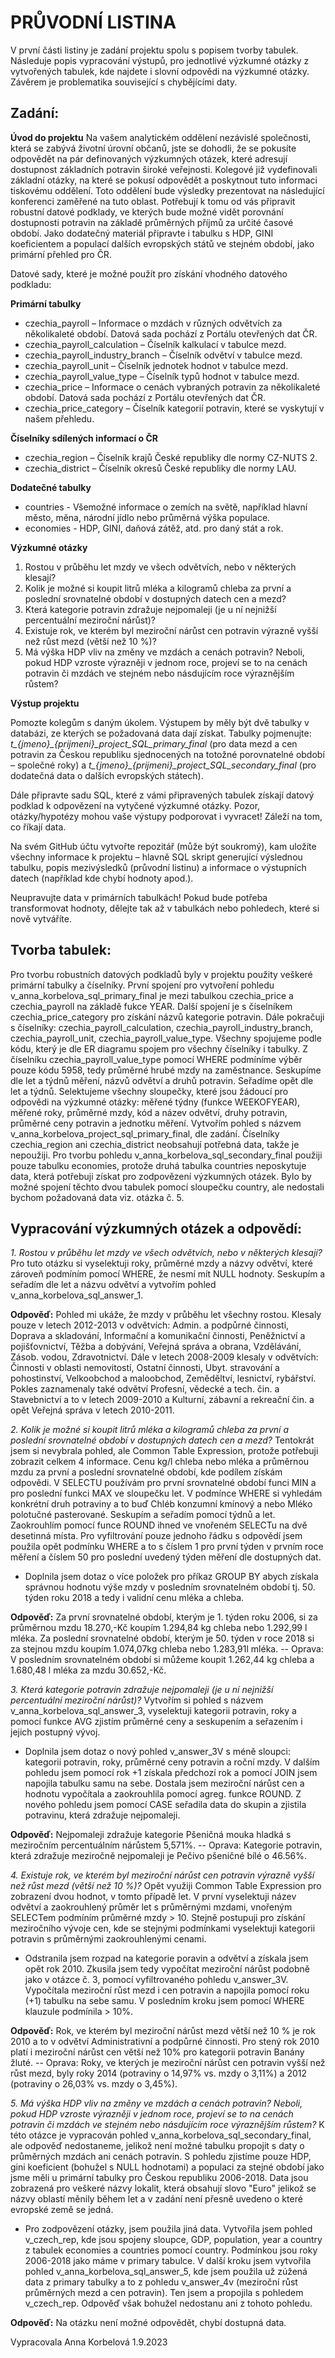 # PRŮVODNÍ LISTINA

V první části listiny je zadání projektu spolu s popisem tvorby tabulek. Následuje popis vypracování výstupů, pro jednotlivé výzkumné otázky z vytvořených tabulek, kde najdete i slovní odpovědi na výzkumné otázky. Závěrem je problematika související s chybějícími daty.

## Zadání:
**Úvod do projektu**
Na vašem analytickém oddělení nezávislé společnosti, která se zabývá životní úrovní občanů, jste se dohodli, že se pokusíte odpovědět na pár definovaných výzkumných otázek, které adresují dostupnost základních potravin široké veřejnosti. Kolegové již vydefinovali základní otázky, na které se pokusí odpovědět a poskytnout tuto informaci tiskovému oddělení. Toto oddělení bude výsledky prezentovat na následující konferenci zaměřené na tuto oblast.
Potřebují k tomu od vás připravit robustní datové podklady, ve kterých bude možné vidět porovnání dostupnosti potravin na základě průměrných příjmů za určité časové období.
Jako dodatečný materiál připravte i tabulku s HDP, GINI koeficientem a populací dalších evropských států ve stejném období, jako primární přehled pro ČR.

Datové sady, které je možné použít pro získání vhodného datového podkladu:

**Primární tabulky**

+ czechia_payroll – Informace o mzdách v různých odvětvích za několikaleté období. Datová sada pochází z Portálu otevřených dat ČR.
+ czechia_payroll_calculation – Číselník kalkulací v tabulce mezd.
+ czechia_payroll_industry_branch – Číselník odvětví v tabulce mezd.
+ czechia_payroll_unit – Číselník jednotek hodnot v tabulce mezd.
+ czechia_payroll_value_type – Číselník typů hodnot v tabulce mezd.
+ czechia_price – Informace o cenách vybraných potravin za několikaleté období. Datová sada pochází z Portálu otevřených dat ČR.
+ czechia_price_category – Číselník kategorií potravin, které se vyskytují v našem přehledu.

**Číselníky sdílených informací o ČR**

+ czechia_region – Číselník krajů České republiky dle normy CZ-NUTS 2.
+ czechia_district – Číselník okresů České republiky dle normy LAU.

**Dodatečné tabulky**

+ countries - Všemožné informace o zemích na světě, například hlavní město, měna, národní jídlo nebo průměrná výška populace.
+ economies - HDP, GINI, daňová zátěž, atd. pro daný stát a rok.

**Výzkumné otázky**

1. Rostou v průběhu let mzdy ve všech odvětvích, nebo v některých klesají?
2. Kolik je možné si koupit litrů mléka a kilogramů chleba za první a poslední srovnatelné období v dostupných datech cen a mezd?
3. Která kategorie potravin zdražuje nejpomaleji (je u ní nejnižší percentuální meziroční nárůst)?
4. Existuje rok, ve kterém byl meziroční nárůst cen potravin výrazně vyšší než růst mezd (větší než 10 %)?
5. Má výška HDP vliv na změny ve mzdách a cenách potravin? Neboli, pokud HDP vzroste výrazněji v jednom roce, projeví se to na cenách potravin či mzdách ve stejném nebo násdujícím roce výraznějším růstem?

**Výstup projektu**

Pomozte kolegům s daným úkolem. Výstupem by měly být dvě tabulky v databázi, ze kterých se požadovaná data dají získat. Tabulky pojmenujte: *t_{jmeno}_{prijmeni}_project_SQL_primary_final* (pro data mezd a cen potravin za Českou republiku sjednocených na totožné porovnatelné období – společné roky) a *t_{jmeno}_{prijmeni}_project_SQL_secondary_final* (pro dodatečná data o dalších evropských státech).

Dále připravte sadu SQL, které z vámi připravených tabulek získají datový podklad k odpovězení na vytyčené výzkumné otázky. Pozor, otázky/hypotézy mohou vaše výstupy podporovat i vyvracet! Záleží na tom, co říkají data.

Na svém GitHub účtu vytvořte repozitář (může být soukromý), kam uložíte všechny informace k projektu – hlavně SQL skript generující výslednou tabulku, popis mezivýsledků (průvodní listinu) a informace o výstupních datech (například kde chybí hodnoty apod.).

Neupravujte data v primárních tabulkách! Pokud bude potřeba transformovat hodnoty, dělejte tak až v tabulkách nebo pohledech, které si nově vytváříte.

## Tvorba tabulek:
Pro tvorbu robustních datových podkladů byly v projektu použity veškeré primární tabulky a číselníky. První spojení pro vytvoření pohledu v_anna_korbelova_sql_primary_final je mezi tabulkou czechia_price a czechia_payroll na základě fukce YEAR. Další spojení je s číselníkem czechia_price_category pro získání názvů kategorie potravin. Dále pokračuji s číselníky: czechia_payroll_calculation, czechia_payroll_industry_branch, czechia_payroll_unit, czechia_payroll_value_type. Všechny spojujeme podle kódu, který je dle ER diagramu spojem pro všechny číselníky i tabulky. Z číselníku czechia_payroll_value_type pomocí WHERE podmíníme výběr pouze kódu 5958, tedy průměrné hrubé mzdy na zaměstnance. Seskupíme dle let a týdnů měření, názvů odvětví a druhů potravin. Seřadíme opět dle let a týdnů. Selektujeme všechny sloupečky, které jsou žádoucí pro odpovědi na výzkumné otázky: měřené týdny (funkce WEEKOFYEAR), měřené roky, průměrné mzdy, kód a název odvětví, druhy potravin, průměrné ceny potravin a jednotku měření. Vytvořím pohled s názvem v_anna_korbelova_project_sql_primary_final, dle zadání. Číselníky czechia_region ani czechia_district neobsahují potřebná data, takže je nepoužiji. Pro tvorbu pohledu v_anna_korbelova_sql_secondary_final použiji pouze tabulku economies, protože druhá tabulka countries neposkytuje data, která potřebuji získat pro zodpovězení výzkumných otázek. Bylo by možné spojení těchto dvou tabulek pomocí sloupečku country, ale nedostali bychom požadovaná data viz. otázka č. 5. 

## Vypracování výzkumných otázek a odpovědí:

*1. Rostou v průběhu let mzdy ve všech odvětvích, nebo v některých klesají?* 
Pro tuto otázku si vyselektuji roky, průměrné mzdy a názvy odvětví, které zároveň podmíním pomocí WHERE, že nesmí mít NULL hodnoty. Seskupím a seřadím dle let a názvu odvětví a vytvořím pohled                   v_anna_korbelova_sql_answer_1.

**Odpověď:** Pohled mi ukáže, že mzdy v průběhu let všechny rostou. Klesaly pouze v letech 2012-2013 v odvětvích: Admin. a podpůrné činnosti, Doprava a skladování, Informační a komunikační činnosti, Peněžnictví a pojišťovnictví, Těžba a dobývání, Veřejná správa a obrana, Vzdělávání, Zásob. vodou, Zdravotnictví. Dále v letech 2008-2009 klesaly v odvětvích: Činnosti v oblasti nemovitostí, Ostatní činnosti, Ubyt. stravování a pohostinství, Velkoobchod a maloobchod, Zeměděltví, lesnictví, rybářství. Pokles zaznamenaly také odvětví Profesní, vědecké a tech. čin. a Stavebnictví a to v letech 2009-2010 a Kulturní, zábavní a rekreační čin. a opět Veřejná správa v letech 2010-2011.

*2. Kolik je možné si koupit litrů mléka a kilogramů chleba za první a poslední srovnatelné období v dostupných datech cen a mezd?* 
Tentokrát jsem si nevybrala pohled, ale Common Table Expression, protože potřebuji zobrazit celkem 4 informace. Cenu kg/l chleba nebo mléka a průměrnou mzdu za první a poslední srovnatelné období, kde podílem získám    odpovědi. V SELECTU používám pro první srovnatelné období funci MIN a pro poslední funkci MAX ve sloupečku let. V podmínce WHERE si vyhledám konkrétní druh potraviny a to buď Chléb konzumní kmínový a nebo Mléko polotučné pasterované. Seskupím a seřadím pomocí týdnů a let. Zaokrouhlím pomocí funce ROUND ihned ve vnořeném SELECTu na dvě desetinná místa. Pro vyfiltrování pouze jednoho řádku s odpovědí jsem použila opět podmínku WHERE a to s číslem 1 pro první týden v prvním roce měření a číslem 50 pro poslední uvedený týden měření dle dostupných dat. 
- Doplnila jsem dotaz o více položek pro příkaz GROUP BY abych získala správnou hodnotu výše mzdy v posledním srovnatelném období tj. 50. týden roku 2018 a tedy i validní cenu mléka a chleba. 

**Odpověď:**  Za první srovnatelné období, kterým je 1. týden roku 2006, si za průměrnou mzdu 18.270,-Kč koupím 1.294,84 kg chleba nebo 1.292,99 l mléka. Za poslední srovnatelné období, kterým je 50. týden v roce 2018 si za stejnou mzdu koupím 1.074,07kg chleba nebo 1.283,91l mléka. -- Oprava: V posledním srovnatelném období si můžeme koupit 1.262,44 kg chleba a 1.680,48 l mléka za mzdu 30.652,-Kč.
   
*3. Která kategorie potravin zdražuje nejpomaleji (je u ní nejnižší percentuální meziroční nárůst)?* 
Vytvořím si pohled s názvem v_anna_korbelova_sql_answer_3, vyselektuji kategorii potravin, roky a pomocí funkce AVG zjistím průměrné ceny a seskupením a seřazením i jejich postupný vývoj. 
- Doplnila jsem dotaz o nový pohled v_answer_3V s méně sloupci: kategorii potravin, roky, průměrné ceny potravin a roční mzdy. V dalším pohledu jsem pomocí rok +1 získala předchozí rok a pomocí JOIN jsem napojila tabulku samu na sebe. Dostala jsem meziroční nárůst cen a hodnotu vypočítala a zaokrouhlila pomocí agreg. funkce ROUND. Z nového pohledu jsem pomocí CASE seřadila data do skupin a zjistila potravinu, která zdražuje nejpomaleji.

**Odpověď:** Nejpomaleji zdražuje kategorie Pšeničná mouka hladká s meziročním percentuálním nárůstem 5,571%. -- Oprava: Kategorie potravin, která zdražuje meziročně nejpomaleji je Pečivo pšeničné bílé o 46.56%.

*4. Existuje rok, ve kterém byl meziroční nárůst cen potravin výrazně vyšší než růst mezd (větší než 10 %)?*
   Opět využiji Common Table Expression pro zobrazení dvou hodnot, v tomto případě let. V první vyselektuji název odvětví a zaokrouhlený průměr let s průměrnými mzdami, vnořeným SELECTem podmíním průměrné mzdy > 10. Stejně postupuji pro získání meziročního vývoje cen, kde se stejnými podmínkami vyselektuji kategorii potravin s průměrnými zaokrouhlenými cenami. 
- Odstranila jsem rozpad na kategorie poravin a odvětví a získala jsem opět rok 2010. Zkusila jsem tedy vypočítat meziroční nárůst podobně jako v otázce č. 3, pomocí vyfiltrovaného pohledu v_answer_3V. Vypočítala meziroční růst mezd i cen potravin a napojila pomocí roku (+1) tabulku na sebe samu. V posledním kroku jsem pomocí WHERE klauzule podmínila > 10%. 

**Odpověď:** Rok, ve kterém byl meziroční nárůst mezd větší než 10 % je rok 2010 a to v odvětví Administrativní a podpůrné činnosti. Pro stený rok 2010 platí i meziroční nárůst cen větší než 10% pro kategorii potravin Banány žluté. -- Oprava: Roky, ve kterých je meziroční nárůst cen potravin vyšší než růst mezd, byly roky 2014 (potraviny o 14,97% vs. mzdy o 3,11%)  a 2012 (potraviny o 26,03% vs. mzdy o 3,45%).

*5. Má výška HDP vliv na změny ve mzdách a cenách potravin? Neboli, pokud HDP vzroste výrazněji v jednom roce, projeví se to na cenách potravin či mzdách ve stejném nebo násdujícím roce výraznějším růstem?*
   K této otázce je vypracován pohled v_anna_korbelova_sql_secondary_final, ale odpověď nedostaneme, jelikož není možné tabulku propojit s daty o průměrných mzdách ani cenách potravin. S pohledu zjistíme pouze HDP, gini koeficient (bohužel s NULL hodnotami) a populaci za stejné období jako jsme měli u primární tabulky pro Českou republiku 2006-2018. Data jsou zobrazená pro veškeré názvy lokalit, která obsahují slovo "Euro" jelikož se názvy oblastí měnily během let a v zadání není přesně uvedeno o které evropské země se jedná. 
- Pro zodpovězení otázky, jsem použila jiná data. Vytvořila jsem pohled v_czech_rep, kde jsou spojeny sloupce, GDP, population, year a country z tabulek economies a countries pomocí country. Podmínkou jsou roky 2006-2018 jako máme v primary tabulce.  V další kroku jsem vytvořila pohled v_anna_korbelova_sql_answer_5, kde jsem použila už zúžená data z primary tabulky a to z pohledu v_answer_4v (meziroční růst průměrných mezd a cen potravin). Ten jsem a propojila s pohledem v_czech_rep. Odpověď však bohužel nedostanu ani z tohoto pohledu.  

**Odpověď:** Na otázku není možné odpovědět, chybí dostupná data.

 Vypracovala Anna Korbelová 
 1.9.2023
